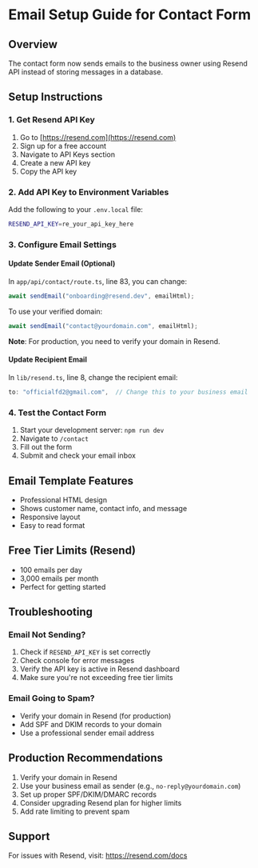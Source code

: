 # Email Setup Guide for Contact Form

## Overview

The contact form now sends emails to the business owner using Resend API instead of storing messages in a database.

## Setup Instructions

### 1. Get Resend API Key

1. Go to [https://resend.com](https://resend.com)
2. Sign up for a free account
3. Navigate to API Keys section
4. Create a new API key
5. Copy the API key

### 2. Add API Key to Environment Variables

Add the following to your `.env.local` file:

```bash
RESEND_API_KEY=re_your_api_key_here
```

### 3. Configure Email Settings

#### Update Sender Email (Optional)

In `app/api/contact/route.ts`, line 83, you can change:

```typescript
await sendEmail("onboarding@resend.dev", emailHtml);
```

To use your verified domain:

```typescript
await sendEmail("contact@yourdomain.com", emailHtml);
```

**Note**: For production, you need to verify your domain in Resend.

#### Update Recipient Email

In `lib/resend.ts`, line 8, change the recipient email:

```typescript
to: "officialfd2@gmail.com",  // Change this to your business email
```

### 4. Test the Contact Form

1. Start your development server: `npm run dev`
2. Navigate to `/contact`
3. Fill out the form
4. Submit and check your email inbox

## Email Template Features

- Professional HTML design
- Shows customer name, contact info, and message
- Responsive layout
- Easy to read format

## Free Tier Limits (Resend)

- 100 emails per day
- 3,000 emails per month
- Perfect for getting started

## Troubleshooting

### Email Not Sending?

1. Check if `RESEND_API_KEY` is set correctly
2. Check console for error messages
3. Verify the API key is active in Resend dashboard
4. Make sure you're not exceeding free tier limits

### Email Going to Spam?

- Verify your domain in Resend (for production)
- Add SPF and DKIM records to your domain
- Use a professional sender email address

## Production Recommendations

1. Verify your domain in Resend
2. Use your business email as sender (e.g., `no-reply@yourdomain.com`)
3. Set up proper SPF/DKIM/DMARC records
4. Consider upgrading Resend plan for higher limits
5. Add rate limiting to prevent spam

## Support

For issues with Resend, visit: https://resend.com/docs
